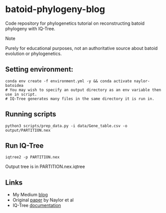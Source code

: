 # batoid-phylogeny-blog

Code repository for phylogenetics tutorial on reconstructing batoid phylogeny with IQ-Tree. 

> [!NOTE]  
> Purely for educational purposes, not an authoritative source about batoid evolution or phylogenetics.

## Setting environment:
```shell
conda env create -f environment.yml -y && conda activate naylor-batoidea
# You may wish to specify an output directory as an env variable then use in script.
# IQ-Tree generates many files in the same directory it is run in.
```
## Running scripts

```shell
python3 scripts/prep_data.py -i data/Gene_table.csv -o output/PARTITION.nex
```

## Run IQ-Tree

```shell
iqtree2 -p PARTITION.nex
```

Output tree is in PARTITION.nex.iqtree 

## Links
- My Medium [blog](https://medium.com/@ch1ru/phylogenetics-tutorial-reconstructing-batoid-phylogeny-from-dna-sequences-7b33fe70ee1b)
- Original [paper](https://www.sciencedirect.com/science/article/abs/pii/S1055790311005252) by Naylor et al
- IQ-Tree [documentation](http://www.iqtree.org/doc/)

